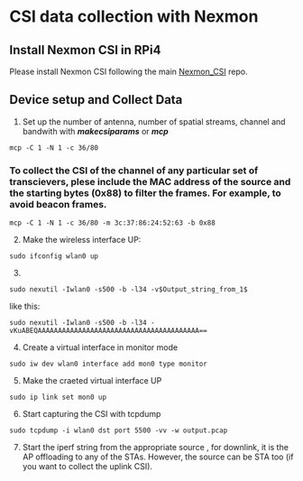 # CSI data collection with Nexmon

## Install Nexmon CSI in RPi4

Please install Nexmon CSI following the main [Nexmon_CSI](https://github.com/seemoo-lab/nexmon_csi) repo. 



## Device setup and Collect Data


1. Set up the number of antenna, number of spatial streams, channel and bandwith with ***makecsiparams*** or ***mcp***

```
mcp -C 1 -N 1 -c 36/80 

```
### To collect the CSI of the channel of any particular set of transcievers, plese include the MAC address of the source and the starting bytes (0x88) to filter the frames. For example, to avoid beacon frames. 

```
mcp -C 1 -N 1 -c 36/80 -m 3c:37:86:24:52:63 -b 0x88

```
2. Make the wireless interface UP:

```
sudo ifconfig wlan0 up
```

3.

```
sudo nexutil -Iwlan0 -s500 -b -l34 -v$Output_string_from_1$

```
like this: 

```
sudo nexutil -Iwlan0 -s500 -b -l34 -vKuABEQAAAAAAAAAAAAAAAAAAAAAAAAAAAAAAAAAAAAAAAA==
```

4. Create a virtual interface in monitor mode

```
sudo iw dev wlan0 interface add mon0 type monitor
```

5. Make the craeted virtual interface UP

```
sudo ip link set mon0 up
```

6. Start capturing the CSI with tcpdump

```
sudo tcpdump -i wlan0 dst port 5500 -vv -w output.pcap 
```

7. Start the iperf string from the appropriate source , for downlink, it is the AP offloading to any of the STAs. However, the source can be STA too (if you want to collect the uplink CSI). 



